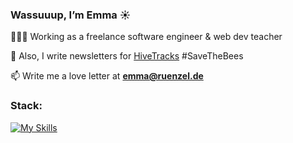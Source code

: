 <h3>Wassuuup, I’m Emma ☀️</h3>

👩🏼‍💻 Working as a freelance software engineer & web dev teacher 

🐝 Also, I write newsletters for [HiveTracks](www.hivetracks.com) #SaveTheBees

📫 Write me a love letter at **emma@ruenzel.de**

<h3 align="left">Stack:</h3>

[![My Skills](https://skillicons.dev/icons?i=ruby,rails,js,html,css,postgres&perline=3)](https://skillicons.dev)
